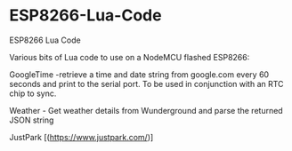 # ESP8266-Lua-Code
ESP8266 Lua Code

Various bits of Lua code to use on a NodeMCU flashed ESP8266:

GoogleTime -retrieve a time and date string from google.com every 60 seconds and print to the serial port. To be used in conjunction with an RTC chip to sync. 

Weather - Get weather details from Wunderground and parse the returned JSON string


JustPark [(https://www.justpark.com/)]


